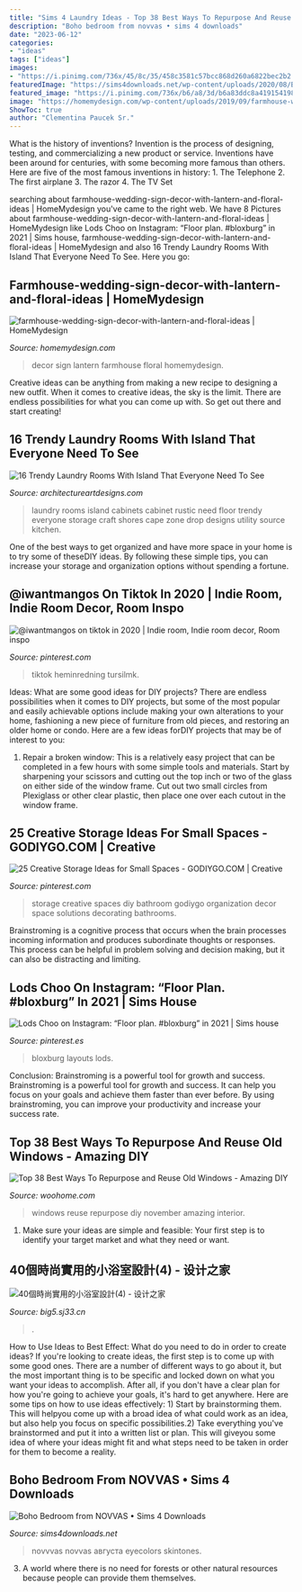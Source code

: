 ```yaml
---
title: "Sims 4 Laundry Ideas - Top 38 Best Ways To Repurpose And Reuse Old Windows"
description: "Boho bedroom from novvas • sims 4 downloads"
date: "2023-06-12"
categories:
- "ideas"
tags: ["ideas"]
images:
- "https://i.pinimg.com/736x/45/8c/35/458c3581c57bcc868d260a6822bec2b2.jpg"
featuredImage: "https://sims4downloads.net/wp-content/uploads/2020/08/BOHO-BEDROOM.jpg"
featured_image: "https://i.pinimg.com/736x/b6/a8/3d/b6a83ddc8a4191541988077c06efae00.jpg"
image: "https://homemydesign.com/wp-content/uploads/2019/09/farmhouse-wedding-sign-decor-with-lantern-and-floral-ideas.jpg"
ShowToc: true
author: "Clementina Paucek Sr."
---
```



What is the history of inventions?
Invention is the process of designing, testing, and commercializing a new product or service. Inventions have been around for centuries, with some becoming more famous than others. Here are five of the most famous inventions in history: 1. The Telephone 2. The first airplane 3. The razor 4. The TV Set 
	

		
searching about farmhouse-wedding-sign-decor-with-lantern-and-floral-ideas | HomeMydesign you've came to the right web. We have 8 Pictures about farmhouse-wedding-sign-decor-with-lantern-and-floral-ideas | HomeMydesign like Lods Choo on Instagram: “Floor plan. #bloxburg” in 2021 | Sims house, farmhouse-wedding-sign-decor-with-lantern-and-floral-ideas | HomeMydesign and also 16 Trendy Laundry Rooms With Island That Everyone Need To See. Here you go:
		
    
## Farmhouse-wedding-sign-decor-with-lantern-and-floral-ideas | HomeMydesign

<img loading=lazy src="https://homemydesign.com/wp-content/uploads/2019/09/farmhouse-wedding-sign-decor-with-lantern-and-floral-ideas.jpg" onerror="this.onerror=null;this.src='https://tse1.mm.bing.net/th?id=OIP.-xNwTdmHKG2jUzbTD3JjRwHaK1&amp;pid=15.1';" alt="farmhouse-wedding-sign-decor-with-lantern-and-floral-ideas | HomeMydesign">

_Source: homemydesign.com_

>decor sign lantern farmhouse floral homemydesign. 

	

Creative ideas can be anything from making a new recipe to designing a new outfit. When it comes to creative ideas, the sky is the limit. There are endless possibilities for what you can come up with. So get out there and start creating!

    
## 16 Trendy Laundry Rooms With Island That Everyone Need To See

<img loading=lazy src="https://www.architectureartdesigns.com/wp-content/uploads/2016/01/2-52-630x419.jpg" onerror="this.onerror=null;this.src='https://tse4.mm.bing.net/th?id=OIP.UK7UvLAhXJAV-7-tlUmq-gHaE7&amp;pid=15.1';" alt="16 Trendy Laundry Rooms With Island That Everyone Need To See">

_Source: architectureartdesigns.com_

>laundry rooms island cabinets cabinet rustic need floor trendy everyone storage craft shores cape zone drop designs utility source kitchen. 

	

One of the best ways to get organized and have more space in your home is to try some of theseDIY ideas. By following these simple tips, you can increase your storage and organization options without spending a fortune.

    
## @iwantmangos On Tiktok In 2020 | Indie Room, Indie Room Decor, Room Inspo

<img loading=lazy src="https://i.pinimg.com/736x/63/89/e7/6389e7b2e7916545ba9b8afb3d5b94f5.jpg" onerror="this.onerror=null;this.src='https://tse3.mm.bing.net/th?id=OIP.8zaGKdqRgTgkSM_aEusw-AHaJ3&amp;pid=15.1';" alt="@iwantmangos on tiktok in 2020 | Indie room, Indie room decor, Room inspo">

_Source: pinterest.com_

>tiktok heminredning tursilmk. 

	

Ideas: What are some good ideas for DIY projects?
There are endless possibilities when it comes to DIY projects, but some of the most popular and easily achievable options include making your own alterations to your home, fashioning a new piece of furniture from old pieces, and restoring an older home or condo. Here are a few ideas forDIY projects that may be of interest to you: 
1. Repair a broken window: This is a relatively easy project that can be completed in a few hours with some simple tools and materials. Start by sharpening your scissors and cutting out the top inch or two of the glass on either side of the window frame. Cut out two small circles from Plexiglass or other clear plastic, then place one over each cutout in the window frame.

    
## 25 Creative Storage Ideas For Small Spaces - GODIYGO.COM | Creative

<img loading=lazy src="https://i.pinimg.com/736x/b6/a8/3d/b6a83ddc8a4191541988077c06efae00.jpg" onerror="this.onerror=null;this.src='https://tse4.mm.bing.net/th?id=OIP.hOg_VHxx2F-XmwzJyLYrqgHaJ3&amp;pid=15.1';" alt="25 Creative Storage Ideas for Small Spaces - GODIYGO.COM | Creative">

_Source: pinterest.com_

>storage creative spaces diy bathroom godiygo organization decor space solutions decorating bathrooms. 

	

Brainstroming is a cognitive process that occurs when the brain processes incoming information and produces subordinate thoughts or responses. This process can be helpful in problem solving and decision making, but it can also be distracting and limiting.

    
## Lods Choo On Instagram: “Floor Plan. #bloxburg” In 2021 | Sims House

<img loading=lazy src="https://i.pinimg.com/736x/45/8c/35/458c3581c57bcc868d260a6822bec2b2.jpg" onerror="this.onerror=null;this.src='https://tse1.mm.bing.net/th?id=OIP.A0T_t-CTtVMPY5jO46oJhwHaHa&amp;pid=15.1';" alt="Lods Choo on Instagram: “Floor plan. #bloxburg” in 2021 | Sims house">

_Source: pinterest.es_

>bloxburg layouts lods. 

	

Conclusion: Brainstroming is a powerful tool for growth and success.
Brainstroming is a powerful tool for growth and success. It can help you focus on your goals and achieve them faster than ever before. By using brainstroming, you can improve your productivity and increase your success rate.

    
## Top 38 Best Ways To Repurpose And Reuse Old Windows - Amazing DIY

<img loading=lazy src="https://www.woohome.com/wp-content/uploads/2014/11/reuse-old-windows-38.jpg" onerror="this.onerror=null;this.src='https://tse3.mm.bing.net/th?id=OIP.yCQBFkBEZQ3CjgN-5WOMXAHaLH&amp;pid=15.1';" alt="Top 38 Best Ways To Repurpose and Reuse Old Windows - Amazing DIY">

_Source: woohome.com_

>windows reuse repurpose diy november amazing interior. 

	

1. Make sure your ideas are simple and feasible: Your first step is to identify your target market and what they need or want.

    
## 40個時尚實用的小浴室設計(4) - 设计之家

<img loading=lazy src="http://img.sj33.cn/uploads/allimg/201407/7-140FG61945.jpg" onerror="this.onerror=null;this.src='https://tse2.mm.bing.net/th?id=OIP.HSLIOcoAVjsqSzgLweUoxQHaKl&amp;pid=15.1';" alt="40個時尚實用的小浴室設計(4) - 设计之家">

_Source: big5.sj33.cn_

>. 

	

How to Use Ideas to Best Effect: What do you need to do in order to create ideas?
If you're looking to create ideas, the first step is to come up with some good ones. There are a number of different ways to go about it, but the most important thing is to be specific and locked down on what you want your ideas to accomplish. After all, if you don't have a clear plan for how you're going to achieve your goals, it's hard to get anywhere. Here are some tips on how to use ideas effectively: 1) Start by brainstorming them. This will helpyou come up with a broad idea of what could work as an idea, but also help you focus on specific possibilities.2) Take everything you've brainstormed and put it into a written list or plan. This will giveyou some idea of where your ideas might fit and what steps need to be taken in order for them to become a reality.

    
## Boho Bedroom From NOVVAS • Sims 4 Downloads

<img loading=lazy src="https://sims4downloads.net/wp-content/uploads/2020/08/BOHO-BEDROOM.jpg" onerror="this.onerror=null;this.src='https://tse4.mm.bing.net/th?id=OIP.U-QA4kH9Mv9d1vStfoDyBgHaEK&amp;pid=15.1';" alt="Boho Bedroom from NOVVAS • Sims 4 Downloads">

_Source: sims4downloads.net_

>novvvas novvas августа eyecolors skintones. 

	

3. A world where there is no need for forests or other natural resources because people can provide them themselves. 

